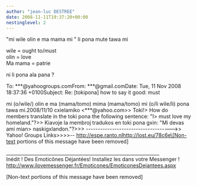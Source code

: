 ```yaml
---
author: "jean-luc DESTREE"
date: 2008-11-11T19:37:20+00:00
nestinglevel: 2
---
```

"mi wile olin e ma mama mi " li pona mute tawa mi  
  
wile = ought to/must  
olin = love  
Ma mama = patrie  
  
ni li pona ala pana ?  
  
  
  
To: \*\*\*@yahoogroups.comFrom: \*\*\*@gmail.comDate: Tue, 11 Nov 2008 18:37:36 +0100Subject: Re: \[tokipona\] how to say it good: must  
  
  
  
mi (o/wile/) olin e ma (mama/tomo) mima (mama/tomo) mi (o/li wile/li) pona tawa mi.2008/11/10 cxielamiko <\*\*\*@yahoo.com>> Toki!> How do members translate in the toki pona the following sentence: "I> must love my homeland."?>> Kiavoje la membroj tradukos en toki pona gxin: "Mi devas ami mian> naskigxlandon."?>>> ------------------------------------>> Yahoo! Groups Links>>>>-- http://espe.ranto.nlhttp://lost.eu/78c6e\[Non-text portions of this message have been removed\]  
  
  
  
  
  
\_\_\_\_\_\_\_\_\_\_\_\_\_\_\_\_\_\_\_\_\_\_\_\_\_\_\_\_\_\_\_\_\_\_\_\_\_\_\_\_\_\_\_\_\_\_\_\_\_\_\_\_\_\_\_\_\_\_\_\_\_\_\_\_\_  
Inédit ! Des Emoticônes Déjantées! Installez les dans votre Messenger !  
http://www.ilovemessenger.fr/Emoticones/EmoticonesDejantees.aspx  
  
\[Non-text portions of this message have been removed\]